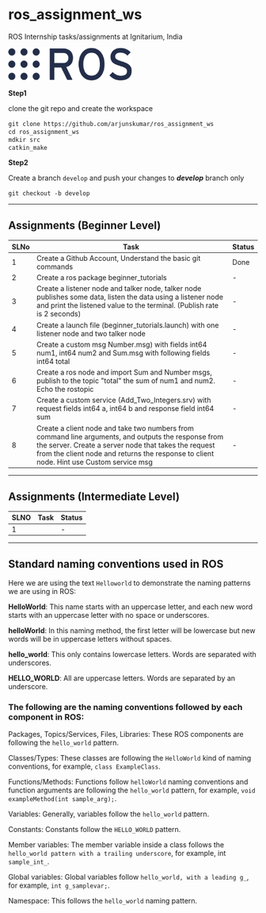 # ros_assignment_ws
ROS Internship tasks/assignments at Ignitarium, India

[<img src="res/ros_logo.png" width="250"/>](res/ros_logo.png)  

**Step1** 

clone the git repo and create the workspace

```
git clone https://github.com/arjunskumar/ros_assignment_ws
cd ros_assignment_ws
mdkir src
catkin_make
```

**Step2**

Create a branch `develop` and push your changes to ***develop*** branch only
```
git checkout -b develop
```
---
## Assignments (Beginner Level)
|  SLNo |  Task |   Status|   
|--- | --- | ---|
|  1 | Create a Github Account, Understand the basic git commands  | Done
| 2|  Create a ros package beginner_tutorials |  - 
|  3 |Create a listener node and talker node, talker node publishes some data, listen the data using a listener node and print the listened value to the terminal. (Publish rate is 2 seconds) | - 
| 4 | Create a launch file (beginner_tutorials.launch) with one listener node and two talker node| - 
|  5 | Create a custom msg Number.msg) with fields int64 num1, int64 num2  and Sum.msg with following fields int64 total | -
|  6 | Create a ros node and import Sum and Number msgs, publish to the topic "total" the sum of num1 and num2. Echo the rostopic | - 
|  7 | Create a custom service (Add_Two_Integers.srv) with request fields int64 a, int64 b  and response field int64 sum | -
|  8 | Create  a client node and take two numbers from command line arguments, and outputs the response from the server. Create a   server node that takes the request from the client node and  returns the response to client node. Hint use Custom service msg | -

---
## Assignments (Intermediate Level)

| SLNO | Task | Status |
|--- | --- | ---|
| 1 | | - |

---
## Standard naming conventions used in ROS

Here we are using the text `Helloworld` to demonstrate the naming patterns we are using in ROS:

**HelloWorld**: This name starts with an uppercase letter, and each new word starts with an uppercase letter with no space or underscores.

**helloWorld**: In this naming method, the first letter will be lowercase but new words will be in uppercase letters without spaces.

**hello_world**: This only contains lowercase letters. Words are separated with underscores.

**HELLO_WORLD**: All are uppercase letters. Words are separated by an underscore.

### The following are the naming conventions followed by each component in ROS:

Packages, Topics/Services, Files, Libraries: These ROS components are following the `hello_world` pattern.

Classes/Types: These classes are following the `HelloWorld` kind of naming conventions, for example, `class ExampleClass`.

Functions/Methods: Functions follow `helloWorld` naming conventions and function arguments are following the `hello_world` pattern, for example, `void exampleMethod(int sample_arg);`.

Variables: Generally, variables follow the `hello_world` pattern.

Constants: Constants follow the `HELLO_WORLD` pattern.

Member variables: The member variable inside a class follows the `hello_world pattern with a trailing underscore`, for example, int `sample_int_`.

Global variables: Global variables follow `hello_world, with a leading g_`, for example, `int g_samplevar;`.

Namespace: This follows the `hello_world` naming pattern.

